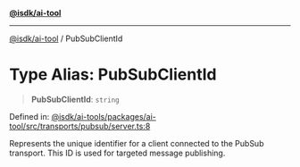 [**@isdk/ai-tool**](../README.md)

***

[@isdk/ai-tool](../globals.md) / PubSubClientId

# Type Alias: PubSubClientId

> **PubSubClientId**: `string`

Defined in: [@isdk/ai-tools/packages/ai-tool/src/transports/pubsub/server.ts:8](https://github.com/isdk/ai-tool.js/blob/209a87173b5eabb2f81db6ea9a6784f34c24e271/src/transports/pubsub/server.ts#L8)

Represents the unique identifier for a client connected to the PubSub transport.
This ID is used for targeted message publishing.
